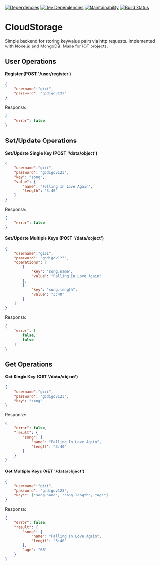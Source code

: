 [![Dependencies](https://david-dm.org/gilmaimon/CloudStorage-Server.svg)](https://david-dm.org/gilmaimon/CloudStorage-Server)  [![Dev Dependencies](https://david-dm.org/gilmaimon/CloudStorage-Server/dev-status.svg)](https://david-dm.org/gilmaimon/CloudStorage-Server?type=dev) [![Maintainability](https://api.codeclimate.com/v1/badges/0284157266c2fe66ff86/maintainability)](https://codeclimate.com/github/gilmaimon/CloudStorage-Server/maintainability) [![Build Status](https://travis-ci.org/gilmaimon/CloudStorage-Server.svg?branch=master)](https://travis-ci.org/gilmaimon/CloudStorage-Server)


# CloudStorage
Simple backend for storing key/value pairs via http requests. Implemented with Node.js and MongoDB. Made for IOT projects.

## User Operations
#### Register (POST '/user/register')
```JSON
{
	"username":"gidi",
	"password": "gidigov123"
}
```
Response:
```JSON
{
    "error": false
}
```

## Set/Update Operations 
#### Set/Update Single Key (POST '/data/object')
```JSON
{
	"username":"gidi",
	"password": "gidigov123",
	"key": "song",
	"value": {
	    "name": "Falling In Love Again",
	    "length": "3:40"
	}
}
```
Response:
```JSON
{
    "error": false
}
```

#### Set/Update Multiple Keys (POST '/data/object')
```JSON
{
	"username":"gidi",
	"password": "gidigov123",
	"operations": [
		{
			"key": "song.name",
			"value": "Falling In Love Again"
		}, 
		{
			"key": "song.length",
			"value": "3:40"
		}
	]
}
```

Response:
```JSON
{
    "error": [
        false,
        false
    ]
}
```

## Get Operations
#### Get Single Key (GET '/data/object')
```JSON
{
	"username":"gidi",
	"password": "gidigov123",
	"key": "song"
}
```

Response:
```JSON
{
    "error": false,
    "result": {
        "song": {
            "name": "Falling In Love Again",
            "length": "3:40"
        }
    }
}
```

#### Get Multiple Keys (GET '/data/object')
```JSON
{
	"username":"gidi",
	"password": "gidigov123",
	"keys": ["song.name", "song.length", "age"]
}
```

Response:
```JSON
{
    "error": false,
    "result": {
        "song": {
            "name": "Falling In Love Again",
            "length": "3:40"
        },
        "age": "68"
    }
}
```

